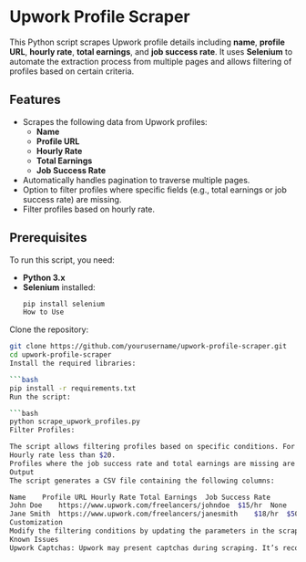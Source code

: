 # Upwork Profile Scraper

This Python script scrapes Upwork profile details including **name**, **profile URL**, **hourly rate**, **total earnings**, and **job success rate**. It uses **Selenium** to automate the extraction process from multiple pages and allows filtering of profiles based on certain criteria.

## Features
- Scrapes the following data from Upwork profiles:
  - **Name**
  - **Profile URL**
  - **Hourly Rate**
  - **Total Earnings**
  - **Job Success Rate**
- Automatically handles pagination to traverse multiple pages.
- Option to filter profiles where specific fields (e.g., total earnings or job success rate) are missing.
- Filter profiles based on hourly rate.

## Prerequisites

To run this script, you need:

- **Python 3.x**
- **Selenium** installed:
  ```bash
  pip install selenium
  How to Use
Clone the repository:

```bash
git clone https://github.com/yourusername/upwork-profile-scraper.git
cd upwork-profile-scraper
Install the required libraries:

```bash
pip install -r requirements.txt
Run the script:

```bash
python scrape_upwork_profiles.py
Filter Profiles:

The script allows filtering profiles based on specific conditions. For example, you can filter to only include profiles with:
Hourly rate less than $20.
Profiles where the job success rate and total earnings are missing are stored as None.
Output
The script generates a CSV file containing the following columns:

Name	Profile URL	Hourly Rate	Total Earnings	Job Success Rate
John Doe	https://www.upwork.com/freelancers/johndoe	$15/hr	None	None
Jane Smith	https://www.upwork.com/freelancers/janesmith	$18/hr	$5000	95%
Customization
Modify the filtering conditions by updating the parameters in the scrape_upwork_profiles.py script, such as setting a different maximum hourly rate or filtering other fields.
Known Issues
Upwork Captchas: Upwork may present captchas during scraping. It’s recommended to add delays between requests or limit the scraping frequency to avoid detection.

